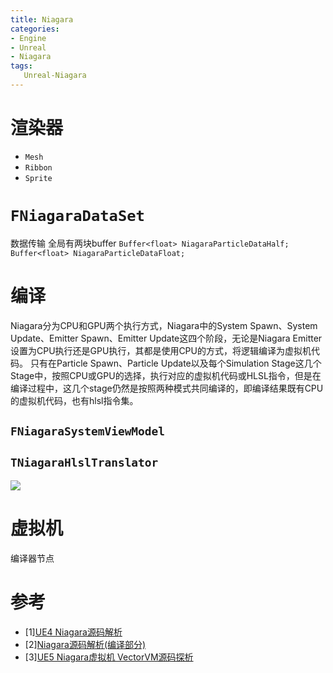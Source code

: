 ```yaml
---
title: Niagara
categories:
- Engine
- Unreal
- Niagara
tags:
   Unreal-Niagara
---
```

# 渲染器
- `Mesh`
- `Ribbon`
- `Sprite`
# `FNiagaraDataSet`
数据传输
全局有两块buffer
`Buffer<float> NiagaraParticleDataHalf;`
`Buffer<float> NiagaraParticleDataFloat;`
# 编译
Niagara分为CPU和GPU两个执行方式，Niagara中的System Spawn、System Update、Emitter Spawn、Emitter Update这四个阶段，无论是Niagara Emitter设置为CPU执行还是GPU执行，其都是使用CPU的方式，将逻辑编译为虚拟机代码。
只有在Particle Spawn、Particle Update以及每个Simulation Stage这几个Stage中，按照CPU或GPU的选择，执行对应的虚拟机代码或HLSL指令，但是在编译过程中，这几个stage仍然是按照两种模式共同编译的，即编译结果既有CPU的虚拟机代码，也有hlsl指令集。
## `FNiagaraSystemViewModel`
## `TNiagaraHlslTranslator`
![](Niagara.svg)
# 虚拟机
编译器节点
# 参考
- [1][UE4 Niagara源码解析](https://zhuanlan.zhihu.com/p/362638250)
- [2][Niagara源码解析(编译部分)](https://km.woa.com/articles/show/507631?kmref=search&from_page=1&no=4)
- [3][UE5 Niagara虚拟机 VectorVM源码探析](https://km.woa.com/articles/show/568081)